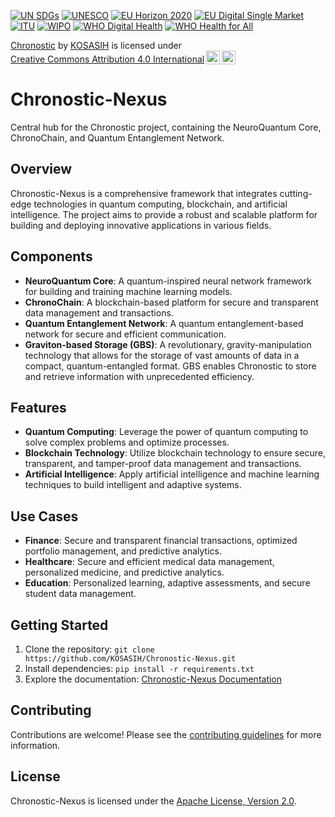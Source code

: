 [![UN SDGs](https://img.shields.io/badge/UN_SDGs-2030-blue)](https://www.un.org/sustainabledevelopment/)
[![UNESCO](https://img.shields.io/badge/UNESCO-Education_Science_Culture-blue)](https://www.unesco.org/)
[![EU Horizon 2020](https://img.shields.io/badge/EU_Horizon_2020-Innovation_Research-blue)](https://ec.europa.eu/programmes/horizon2020/)
[![EU Digital Single Market](https://img.shields.io/badge/EU_Digital_Single_Market-Digital_Economy-blue)](https://ec.europa.eu/digital-single-market/)
[![ITU](https://img.shields.io/badge/ITU-International_Cooperation-blue)](https://www.itu.int/)
[![WIPO](https://img.shields.io/badge/WIPO-Intellectual_Property_Innovation-blue)](https://www.wipo.int/)
[![WHO Digital Health](https://img.shields.io/badge/WHO_Digital_Health-Digital_Health-blue)](https://www.who.int/news-room/q-and-a/detail/digital-health)
[![WHO Health for All](https://img.shields.io/badge/WHO_Health_for_All-Health_for_All-blue)](https://www.who.int/news-room/q-and-a/detail/health-for-all)

<p xmlns:cc="http://creativecommons.org/ns#" xmlns:dct="http://purl.org/dc/terms/"><a property="dct:title" rel="cc:attributionURL" href="https://github.com/KOSASIH/Chronostic-Nexus">Chronostic</a> by <a rel="cc:attributionURL dct:creator" property="cc:attributionName" href="https://www.linkedin.com/in/kosasih-81b46b5a">KOSASIH</a> is licensed under <a href="https://creativecommons.org/licenses/by/4.0/?ref=chooser-v1" target="_blank" rel="license noopener noreferrer" style="display:inline-block;">Creative Commons Attribution 4.0 International<img style="height:22px!important;margin-left:3px;vertical-align:text-bottom;" src="https://mirrors.creativecommons.org/presskit/icons/cc.svg?ref=chooser-v1" alt=""><img style="height:22px!important;margin-left:3px;vertical-align:text-bottom;" src="https://mirrors.creativecommons.org/presskit/icons/by.svg?ref=chooser-v1" alt=""></a></p>

# Chronostic-Nexus
Central hub for the Chronostic project, containing the NeuroQuantum Core, ChronoChain, and Quantum Entanglement Network.

## Overview

Chronostic-Nexus is a comprehensive framework that integrates cutting-edge technologies in quantum computing, blockchain, and artificial intelligence. The project aims to provide a robust and scalable platform for building and deploying innovative applications in various fields.

## Components

*   **NeuroQuantum Core**: A quantum-inspired neural network framework for building and training machine learning models.
*   **ChronoChain**: A blockchain-based platform for secure and transparent data management and transactions.
*   **Quantum Entanglement Network**: A quantum entanglement-based network for secure and efficient communication.
*   **Graviton-based Storage (GBS)**: A revolutionary, gravity-manipulation technology that allows for the storage of vast amounts of data in a compact, quantum-entangled format. GBS enables Chronostic to store and retrieve information with unprecedented efficiency.

## Features

*   **Quantum Computing**: Leverage the power of quantum computing to solve complex problems and optimize processes.
*   **Blockchain Technology**: Utilize blockchain technology to ensure secure, transparent, and tamper-proof data management and transactions.
*   **Artificial Intelligence**: Apply artificial intelligence and machine learning techniques to build intelligent and adaptive systems.

## Use Cases

*   **Finance**: Secure and transparent financial transactions, optimized portfolio management, and predictive analytics.
*   **Healthcare**: Secure and efficient medical data management, personalized medicine, and predictive analytics.
*   **Education**: Personalized learning, adaptive assessments, and secure student data management.

## Getting Started

1.  Clone the repository: `git clone https://github.com/KOSASIH/Chronostic-Nexus.git`
2.  Install dependencies: `pip install -r requirements.txt`
3.  Explore the documentation: [Chronostic-Nexus Documentation](https://chronostic-nexus.readthedocs.io/en/latest/)

## Contributing

Contributions are welcome! Please see the [contributing guidelines](https://chronostic-nexus.readthedocs.io/en/latest/contributing.html) for more information.

## License

Chronostic-Nexus is licensed under the [Apache License, Version 2.0](https://www.apache.org/licenses/LICENSE-2.0).


